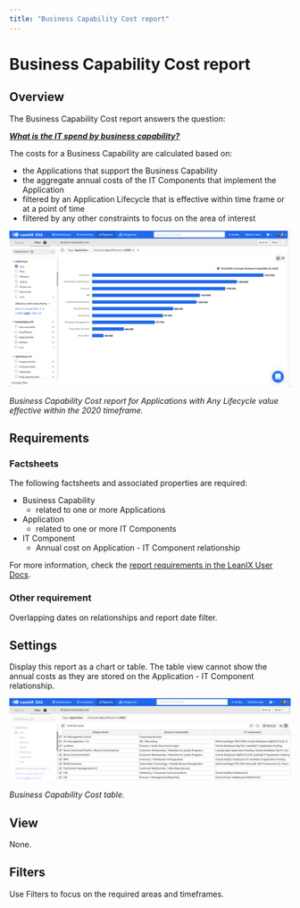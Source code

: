 ```yaml
---
title: "Business Capability Cost report"
---
```


# Business Capability Cost report
## Overview

The Business Capability Cost report answers the question:

***[What is the IT spend by business capability?](../questions.md#costs)***

The costs for a Business Capability are calculated based on:

- the Applications that support the Business Capability
- the aggregate annual costs of the IT Components that implement the Application
- filtered by an Application Lifecycle that is effective within time frame or at a point of time
- filtered by any other constraints to focus on the area of interest 

![Business Capability Cost report](../assets/images/cost-business-capability.png)

*Business Capability Cost report for Applications with Any Lifecycle value effective within the 2020 timeframe.*

## Requirements

### Factsheets

The following factsheets and associated properties are required:

- Business Capability
    - related to one or more Applications
- Application
    - related to one or more IT Components
- IT Component
    - Annual cost on Application - IT Component relationship

For more information, check the [report requirements in the LeanIX User Docs](https://docs.leanix.net/docs/report-overview).  

<!--
### Tags 

No tags are required for this report.
-->

### Other requirement

Overlapping dates on relationships and report date filter.
<!-- See https://docs.leanix.net/docs/insights-through-reports#knowledge-about--relations-in-eg-application-landscape -->

## Settings

Display this report as a chart or table. The table view cannot show the annual costs as they are stored on the Application - IT Component relationship.

![Business Capability Cost table](/assets/images/cost-business-capability-table.png)

*Business Capability Cost table.*

## View

None.

## Filters

Use Filters to focus on the required areas and timeframes.

<!--
## Editing

This report cannot be edited.
-->

